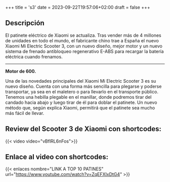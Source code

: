 +++
title = 's3'
date = 2023-09-22T19:57:06+02:00
draft = false
+++

## Descripción

El patinete eléctrico de Xiaomi se actualiza. Tras vender más de 4 millones de unidades en todo el mundo, el fabricante chino trae a España el nuevo Xiaomi Mi Electric Scooter 3, con un nuevo diseño, mejor motor y un nuevo sistema de frenado antibloqueo regenerativo E-ABS para recargar la batería eléctrica cuando frenamos.

---

**Motor de 600.**

Una de las novedades principales del Xiaomi Mi Electric Scooter 3 es su nuevo diseño. Cuenta con una forma más sencilla para plegarse y poderse transportar, ya sea en el maletero o para llevarlo en el transporte público. Tenemos una hebilla plegable en el manillar, donde podremos tirar del candado hacia abajo y luego tirar de él para doblar el patinete. Un nuevo método que, según explica Xiaomi, permitirá que el patinete sea mucho más fácil de llevar.

## Review del Scooter 3 de Xiaomi con shortcodes:
{{< video video="vBflRL6nFos">}}

## Enlace al video con shortcodes:
{{< enlaces nombre="LINK A TOP 10 PATINES" url="https://www.youtube.com/watch?v=ZqEFXIxDtG4" >}}